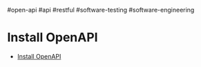 #open-api #api #restful  #software-testing #software-engineering  

# Install OpenAPI
- [Install OpenAPI](Install%20OpenAPI.md)
